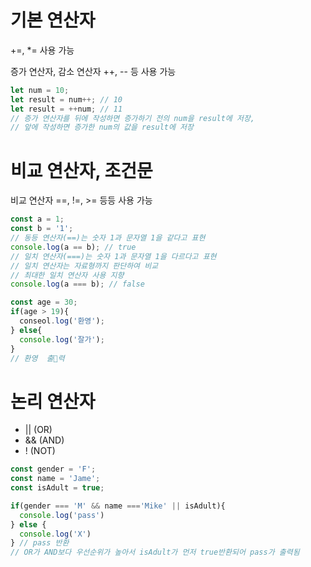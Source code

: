 # 기본 연산자
+=, *= 사용 가능

증가 연산자, 감소 연산자 ++, -- 등 사용 가능
```javascript
let num = 10;
let result = num++; // 10
let result = ++num; // 11
// 증가 연산자를 뒤에 작성하면 증가하기 전의 num을 result에 저장,
// 앞에 작성하면 증가한 num의 값을 result에 저장
```
# 비교 연산자, 조건문
비교 연산자 ==, !=, >= 등등 사용 가능
```javascript
const a = 1;
const b = '1';
// 동등 연산자(==)는 숫자 1과 문자열 1을 같다고 표현
console.log(a == b); // true
// 일치 연산자(===)는 숫자 1과 문자열 1을 다르다고 표현
// 일치 연산자는 자료형까지 판단하여 비교
// 최대한 일치 연산자 사용 지향
console.log(a === b); // false
```

```javascript
const age = 30;
if(age > 19){
  conseol.log('환영');
} else{
  console.log('잘가');
}
// 환영  출력
```
# 논리 연산자
- || (OR)
- && (AND)
- ! (NOT)
```javascript
const gender = 'F';
const name = 'Jame';
const isAdult = true;

if(gender === 'M' && name ==='Mike' || isAdult){
  console.log('pass')
} else {
  console.log('X')
} // pass 반환
// OR가 AND보다 우선순위가 높아서 isAdult가 먼저 true반환되어 pass가 출력됨

```
